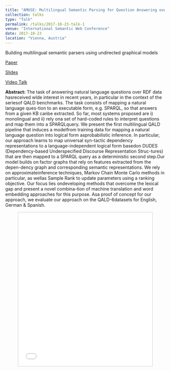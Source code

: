 ```yaml
---
title: "AMUSE: Multilingual Semantic Parsing for Question Answering over Linked Data"
collection: talks
type: "Talk"
permalink: /talks/2017-10-23-talk-1
venue: "International Semantic Web Conference"
date: 2017-10-23
location: "Vienna, Austria"
---
```


Building multilingual semantic parsers using undirected graphical models

[Paper](https://pub.uni-bielefeld.de/download/2913141/2913142/paper.pdf)

[Slides](https://www.slideshare.net/shakimov/multilingual-qa)

[Video Talk](http://videolectures.net/iswc2017_hakimov_amuse/)


<b>Abstract:</b>
The task of answering natural language questions over RDF data hasreceived wIde interest in recent years, in particular in the context of the seriesof QALD benchmarks. The task consists of mapping a natural language ques-tion to an executable form, e.g. SPARQL, so that answers from a given KB canbe extracted. So far, most systems proposed are i) monolingual and ii) rely ona set of hard-coded rules to interpret questions and map them into a SPARQLquery.  We  present  the  first  multilingual  QALD  pipeline  that  induces  a  modelfrom training data for mapping a natural language question into logical form asprobabilistic inference. In particular, our approach learns to map universal syn-tactic dependency representations to a language-independent logical form basedon DUDES (Dependency-based Underspecified Discourse Representation Struc-tures) that are then mapped to a SPARQL query as a deterministic second step.Our model builds on factor graphs that rely on features extracted from the depen-dency graph and corresponding semantic representations. We rely on approximateinference techniques, Markov Chain Monte Carlo methods in particular, as wellas Sample Rank to update parameters using a ranking objective. Our focus lies ondeveloping methods that overcome the lexical gap and present a novel combina-tion of machine translation and word embedding approaches for this purpose. Asa proof of concept for our approach, we evaluate our approach on the QALD-6datasets for English, German & Spanish.

<figure>
<iframe src="//www.slideshare.net/slideshow/embed_code/key/zWFN4dZ7H2jwIo" width="595" height="485" frameborder="0" marginwidth="0" marginheight="0" scrolling="no" style="border:1px solid #CCC; border-width:1px; margin-bottom:5px; max-width: 100%;" allowfullscreen> </iframe> 
</figure>